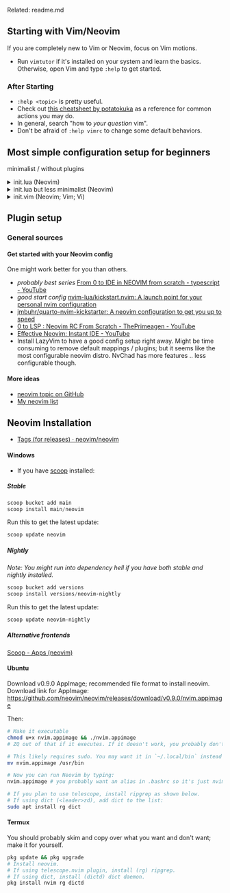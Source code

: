 Related: readme.md

## Starting with Vim/Neovim

If you are completely new to Vim or Neovim, focus on Vim motions.

- Run `vimtutor` if it's installed on your system and learn the basics.
  Otherwise, open Vim and type `:help` to get started.

### After Starting
- `:help <topic>` is pretty useful.
- Check out [this cheatsheet by potatokuka](https://github.com/potatokuka/Intro_to_Vim/blob/0e4c06babe8c8b8443f909bccba1a8d6db9e7961/Vim_Cheatsheet.txt)
  as a reference for common actions you may do.
- In general, search "how to *your question* vim".
- Don't be afraid of `:help vimrc` to change some default behaviors.

## Most simple configuration setup for beginners
minimalist / without plugins

<details>
<summary>
init.lua (Neovim)
</summary>

Create [~/.config/nvim/init.lua](init.lua) folders and files (`:help vimrc` for
all other possible locations) if not created, then add the following lines and
customize these to your hearts content:

```lua
-- this is a comment in lua
--[[
this is a
*multiline*
comment
]]

local o = vim.o -- short for vim.opt; possibly might behave diff in some cases
o.nu = true -- :set number, true or false
o.rnu = true -- relativenumber

-- four spaced tabbing
o.tabstop = 4
o.softtabstop = 4
o.shiftwidth = 4
o.expandtab = true
o.smartindent = true

o.termguicolors = true  -- color support
o.ignorecase = true -- ignores case when searching, etc.
-- below line: cursor is always 6 lines away from top or bottom of your window
o.scrolloff = 6
o.colorcolumn = "80"
o.swapfile = false -- don't use swap files

o.shellslash = true -- On Windows, this will use '/' instead of the default '\'
```

<!-- old example was here -->

Learn more about Neovim + Lua here: `:help lua-guide`. If your neovim is too old, check out [nanotee\/nvim\-lua\-guide\: A guide to using Lua in Neovim](https://github.com/nanotee/nvim-lua-guide). Newest guide online: [Lua\-guide \- Neovim docs](https://neovim.io/doc/user/lua-guide.html#lua-guide)

Lua vs Vimscript:

- Thanks to [LuaJIT](https://github.com/LuaJIT/LuaJIT) (based on Lua 5.1),
this is generally about 10x faster than vimscript8. vimscript9 might be much
closer in speed to LuaJIT. Take benchmarks with a grain of salt though.
- Lua is a skill that can be used outside of Vimscript. Vimscript is stuck in
Vim world. If you go deeper into the language, you probably should learn some
Vimscript and Vim API to use Lua in Neovim though.
- It's worth noting that Neovim is backwards compatible with vimscript8 and not vimscript9.

</details>

<details>
  <summary>init.lua but less minimalist (Neovim)</summary>

  This example has a transparent theme, Telescope, comment.nvim, leader key, and keymaps.
  This will work on Windows, Linux, and likely macOS as well.

```lua
-- Note: Git Bash doesn't work with :term (at least on nvim)

--- Set
local o = vim.o
o.nu = true
o.rnu = true
o.acd = true

-- four spaced tabbing
o.tabstop = 4
o.softtabstop = 4
o.shiftwidth = 4
o.expandtab = true
o.smartindent = true

o.termguicolors = true  -- color support
o.ignorecase = true -- ignores case when searching, etc.
-- below line: cursor is always 6 lines away from top or bottom of your window
o.scrolloff = 6
o.colorcolumn = "80"
o.linebreak = true

-- If you want to change shellslash during fresh install, do it AFTER selecting
-- something in telescope.
-- This is due to a bug with paths in plenary + set shellslash:
-- https://github.com/nvim-telescope/telescope.nvim/issues/2651
o.shellslash = false -- Only affects Windows: This will use '/' instead of the default '\'

--- Keymaps
vim.g.mapleader = ' '

local k = vim.keymap
k.set("n", "<leader>lo", function() vim.cmd("!love %/..") end, {desc="Run with Love2D; assuming that parent is project root folder."})
k.set("n", "<leader>,", function() vim.cmd("bro o") end, {desc=":bro o -> Telescope oldfiles"})
k.set("n", "<leader>cd", "<cmd>cd %:h<CR>", {desc="cd to current file parent (:cd %:h)"})
k.set("n", "<leader>w", "<cmd>w<CR>")
k.set("n", "<leader>t", "<cmd>winc v<CR><cmd>term<CR>")
-- If on Windows this is very useful imo over above command:
-- k.set("n", "<leader>t", "<cmd>winc v<CR><cmd>shell powershell<CR><cmd>term<CR><cmd>shell cmd<CR>")
k.set("t", "<Esc>q", [[<C-\><C-n>]]) -- this line has not been tested. might do nothing.

print("See oldfiles: <leader>,")

-- system clipboard
k.set({ "n", "v" }, "<leader>y", [["+y]])
k.set({ "n", "v" }, "<leader>p", [["+p]])
k.set("n", "<leader>x", [[ggVG"+x]], {desc="(normal mode) Cut all text to clipboard."})
k.set("v", "<leader>x", [["+x]])

-- Don't copy lines below if you don't want plugins.
--- Lazy
local lazypath = vim.fn.stdpath("data") .. "/lazy/lazy.nvim"
if not vim.loop.fs_stat(lazypath) then
  vim.fn.system({
    "git",
    "clone",
    "--filter=blob:none",
    "https://github.com/folke/lazy.nvim.git",
    "--branch=stable", -- latest stable release
    lazypath,
  })
end
vim.opt.rtp:prepend(lazypath)

-- Lazy Plugins
local plugins = {
  {
    'nvim-telescope/telescope.nvim', tag = '0.1.5',
    -- or                          , branch = '0.1.x',
    dependencies = { 'nvim-lua/plenary.nvim' },
    config = function()
      k.del("n", "<leader>,") -- this is backup remap; telescope will break probably
      k.set("n", "<leader>,", function() vim.cmd("Telescope oldfiles") end, {desc=":bro o -> Telescope oldfiles"})
    end
  },
  {
    'rose-pine/neovim',
    name = 'rose-pine',
    config = function()
      vim.cmd.colorscheme("rose-pine")

--      :lua vim.print(vim.api.nvim_get_color_map())
--      :Telescope highlights
      vim.api.nvim_set_hl(0, "Normal", { bg = "none" })
      vim.api.nvim_set_hl(0, "NormalFloat", { bg = "none" })

      -- Makes telescope transparent
      vim.api.nvim_set_hl(0, "TelescopeNormal", { bg = "none" })
      vim.api.nvim_set_hl(0, "NormalNC", { bg = "none" })
    end,
  },
  { 'numToStr/Comment.nvim', opts = {} },
}

require("lazy").setup(plugins, {})
-- lua vim.print(vim.api.nvim_get_color_map().Brown)
```
</details>


<details>
<summary>
init.vim (Neovim; Vim; Vi)
</summary>

This is not updated much as I mostly focus on lua script lately.

If this is in `init.vim` file, the equivalent works in Vi, Vim, and Neovim:

```vim
" This is a comment.
" Double quote comment means it's also valid vimrc code; commented out.
" There's no difference between single and multiline comments in vim.

set nu
set relativenumber

set tabstop=4
set softtabstop=4
set shiftwidth=4
set expandtab
set smartindent

set termguicolors
set colorcolumn=80

set scrolloff=6
set colorcolumn=80
set noswapfile


"" set ai " auto indent
set tabstop

set shellslash
" i forgot if this is important
" set guicursor=""
```
</details>

## Plugin setup

<!--
I paste this link so many times I should be using markdown slightly better..
-->

### General sources

#### Get started with your Neovim config

One might work better for you than others.

- *probably best series* [From 0 to IDE in NEOVIM from scratch \- typescript \- YouTube](https://www.youtube.com/watch?v=zHTeCSVAFNY&list=PLsz00TDipIffreIaUNk64KxTIkQaGguqn)
- *good start config* [nvim\-lua\/kickstart\.nvim\: A launch point for your personal nvim configuration](https://github.com/nvim-lua/kickstart.nvim)
- [jmbuhr\/quarto\-nvim\-kickstarter\: A neovim configuration to get you up to speed](https://github.com/jmbuhr/quarto-nvim-kickstarter "This sounds like a promising alternative to kickstart\.nvim\. Haven't tried this though\.")
- [0 to LSP \: Neovim RC From Scratch \- ThePrimeagen \- YouTube](https://youtu.be/w7i4amO_zaE)
- [Effective Neovim\: Instant IDE \- YouTube](https://youtu.be/stqUbv-5u2s&t=171s)
- Install LazyVim to have a good config setup right away. Might be time consuming to remove default mappings / plugins; but it seems like the most configurable neovim distro. NvChad has more features .. less configurable though.

#### More ideas

- [neovim topic on GitHub](https://github.com/topics/neovim)
- [My neovim list](https://github.com/stars/FrostyNick/lists/neovim-vim)

## Neovim Installation

- [Tags (for releases) · neovim\/neovim](https://github.com/neovim/neovim/tags)
#### Windows
- If you have [scoop](https://github.com/ScoopInstaller/Scoop) installed:

##### Stable
```powershell
scoop bucket add main
scoop install main/neovim
```

Run this to get the latest update:
```powershell
scoop update neovim
```

##### Nightly
*Note: You might run into dependency hell if you have both stable and nightly installed.*
```powershell
scoop bucket add versions
scoop install versions/neovim-nightly
```

Run this to get the latest update:
```powershell
scoop update neovim-nightly
```

##### Alternative frontends
[Scoop - Apps (neovim)](https://scoop.sh/#/apps?q=neovim)

#### Ubuntu

Download v0.9.0 AppImage; recommended file format to install neovim. Download link for AppImage: https://github.com/neovim/neovim/releases/download/v0.9.0/nvim.appimage

Then:
```bash
# Make it executable
chmod u+x nvim.appimage && ./nvim.appimage
# ZQ out of that if it executes. If it doesn't work, you probably don't have FUSE. See https://github.com/AppImage/AppImageKit/wiki/FUSE#fallback

# This likely requires sudo. You may want it in `~/.local/bin` instead if that is setup. Otherwise:
mv nvim.appimage /usr/bin

# Now you can run Neovim by typing:
nvim.appimage # you probably want an alias in .bashrc so it's just nvim/nv

# If you plan to use telescope, install ripgrep as shown below.
# If using dict (<leader>zd), add dict to the list:
sudo apt install rg dict
```

#### Termux

You should probably skim and copy over what you want and don't want;
make it for yourself.

```bash
pkg update && pkg upgrade
# Install neovim.
# If using telescope.nvim plugin, install (rg) ripgrep.
# If using dict, install (dictd) dict daemon.
pkg install nvim rg dictd
```

